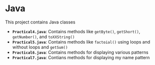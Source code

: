 # Java

This project contains Java classes
 
- **`Practical4.java`**: Contains methods like `getByte()`, `getShort()`, `getNumber()`, and `toXXString()`
- **`Practical5.java`**: Contains methods like `factoial()` using loops and without loops and `getSum()`
- **`Practical6.java`**: Contains methods for displaying various patterns
- **`Practical7.java`**: Contians methods for displaying my name pattern

